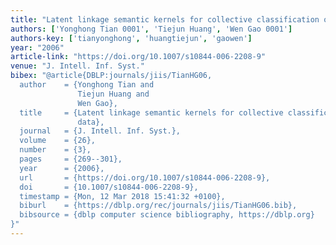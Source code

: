 ```yaml
---
title: "Latent linkage semantic kernels for collective classification of link data"
authors: ['Yonghong Tian 0001', 'Tiejun Huang', 'Wen Gao 0001']
authors-key: ['tianyonghong', 'huangtiejun', 'gaowen']
year: "2006"
article-link: "https://doi.org/10.1007/s10844-006-2208-9"
venue: "J. Intell. Inf. Syst."
bibex: "@article{DBLP:journals/jiis/TianHG06,
  author    = {Yonghong Tian and
               Tiejun Huang and
               Wen Gao},
  title     = {Latent linkage semantic kernels for collective classification of link
               data},
  journal   = {J. Intell. Inf. Syst.},
  volume    = {26},
  number    = {3},
  pages     = {269--301},
  year      = {2006},
  url       = {https://doi.org/10.1007/s10844-006-2208-9},
  doi       = {10.1007/s10844-006-2208-9},
  timestamp = {Mon, 12 Mar 2018 15:41:32 +0100},
  biburl    = {https://dblp.org/rec/journals/jiis/TianHG06.bib},
  bibsource = {dblp computer science bibliography, https://dblp.org}
}"
---
```

